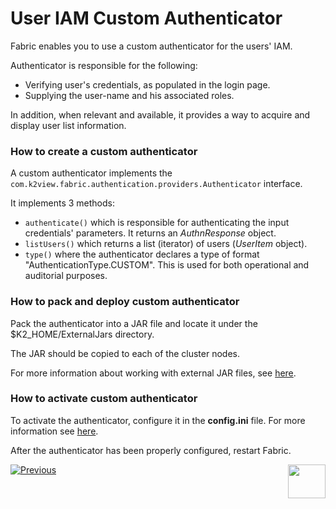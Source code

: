 # User IAM Custom Authenticator

Fabric enables you to use a custom authenticator for the users' IAM.

Authenticator is responsible for the following: 

- Verifying user's credentials, as populated in the login page.
- Supplying the user-name and his associated roles. 

In addition, when relevant and available, it provides a way to acquire and display user list information. 


### How to create a custom authenticator

A custom authenticator implements the  `com.k2view.fabric.authentication.providers.Authenticator` interface.

It implements 3 methods:

- `authenticate()` which is responsible for authenticating the input credentials' parameters. It returns an *AuthnResponse* object.
- `listUsers()` which returns a list (iterator) of users (*UserItem* object).
- `type()` where the authenticator declares a type of format "AuthenticationType.CUSTOM". This is used for both operational and auditorial purposes.  


### How to pack and deploy custom authenticator

Pack the authenticator into a JAR file and locate it under the $K2_HOME/ExternalJars directory.

The JAR should be copied to each of the cluster nodes.

For more information about working with external JAR files, see [here](/articles/31_external_resources/01_external_jars.md).

### How to activate custom authenticator

To activate the authenticator, configure it in the **config.ini** file. For more information see [here](/articles/26_fabric_security/13_user_IAM_configiration.md#proprietary-custom-authenticator).

After the authenticator has been properly configured, restart Fabric.



[![Previous](/articles/images/Previous.png)](/articles/26_fabric_security/16_user_IAM_auditing.md)[<img align="right" width="60" height="54" src="/articles/images/Next.png">](/articles/26_fabric_security/18_FIPS_implementation.md)


